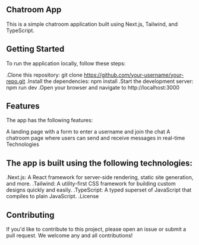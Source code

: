 ## Chatroom App
This is a simple chatroom application built using Next.js, Tailwind, and TypeScript.

## Getting Started
To run the application locally, follow these steps:

.Clone this repository: git clone https://github.com/your-username/your-repo.git
.Install the dependencies: npm install
.Start the development server: npm run dev
.Open your browser and navigate to http://localhost:3000

## Features
The app has the following features:

A landing page with a form to enter a username and join the chat
A chatroom page where users can send and receive messages in real-time
Technologies

## The app is built using the following technologies:

.Next.js: A React framework for server-side rendering, static site generation, and more.
.Tailwind: A utility-first CSS framework for building custom designs quickly and easily.
.TypeScript: A typed superset of JavaScript that compiles to plain JavaScript.
.License

## Contributing
If you'd like to contribute to this project, please open an issue or submit a pull request. We welcome any and all contributions!
